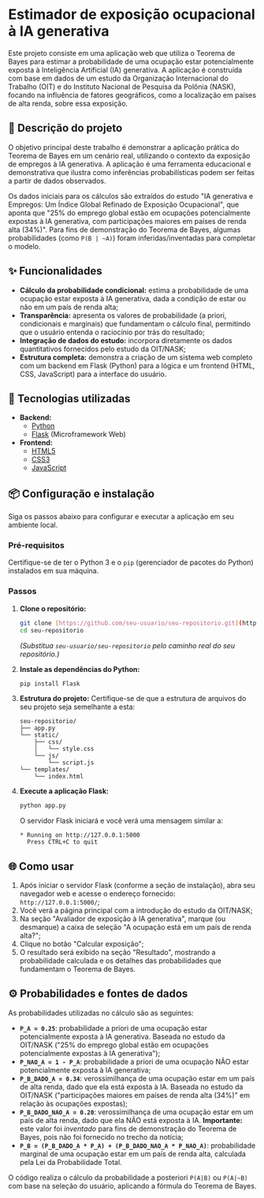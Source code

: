 # Estimador de exposição ocupacional à IA generativa

Este projeto consiste em uma aplicação web que utiliza o Teorema de Bayes para estimar a probabilidade de uma ocupação estar potencialmente exposta à Inteligência Artificial (IA) generativa. A aplicação é construída com base em dados de um estudo da Organização Internacional do Trabalho (OIT) e do Instituto Nacional de Pesquisa da Polônia (NASK), focando na influência de fatores geográficos, como a localização em países de alta renda, sobre essa exposição.

## 📄 Descrição do projeto

O objetivo principal deste trabalho é demonstrar a aplicação prática do Teorema de Bayes em um cenário real, utilizando o contexto da exposição de empregos à IA generativa. A aplicação é uma ferramenta educacional e demonstrativa que ilustra como inferências probabilísticas podem ser feitas a partir de dados observados.

Os dados iniciais para os cálculos são extraídos do estudo "IA generativa e Empregos: Um Índice Global Refinado de Exposição Ocupacional", que aponta que "25% do emprego global estão em ocupações potencialmente expostas à IA generativa, com participações maiores em países de renda alta (34%)". Para fins de demonstração do Teorema de Bayes, algumas probabilidades (como `P(B | ~A)`) foram inferidas/inventadas para completar o modelo.

## ✨ Funcionalidades

* **Cálculo da probabilidade condicional:** estima a probabilidade de uma ocupação estar exposta à IA generativa, dada a condição de estar ou não em um país de renda alta;
* **Transparência:** apresenta os valores de probabilidade (a priori, condicionais e marginais) que fundamentam o cálculo final, permitindo que o usuário entenda o raciocínio por trás do resultado;
* **Integração de dados do estudo:** incorpora diretamente os dados quantitativos fornecidos pelo estudo da OIT/NASK;
* **Estrutura completa:** demonstra a criação de um sistema web completo com um backend em Flask (Python) para a lógica e um frontend (HTML, CSS, JavaScript) para a interface do usuário.

## 🚀 Tecnologias utilizadas

* **Backend:**
    * [Python](https://www.python.org/)
    * [Flask](https://flask.palletsprojects.com/) (Microframework Web)
* **Frontend:**
    * [HTML5](https://developer.mozilla.org/pt-BR/docs/Web/HTML)
    * [CSS3](https://developer.mozilla.org/pt-BR/docs/Web/CSS)
    * [JavaScript](https://developer.mozilla.org/pt-BR/docs/Web/JavaScript)

## 📦 Configuração e instalação

Siga os passos abaixo para configurar e executar a aplicação em seu ambiente local.

### Pré-requisitos

Certifique-se de ter o Python 3 e o `pip` (gerenciador de pacotes do Python) instalados em sua máquina.

### Passos

1.  **Clone o repositório:**
    ```bash
    git clone [https://github.com/seu-usuario/seu-repositorio.git](https://github.com/seu-usuario/seu-repositorio.git)
    cd seu-repositorio
    ```
    *(Substitua `seu-usuario/seu-repositorio` pelo caminho real do seu repositório.)*

2.  **Instale as dependências do Python:**
    ```bash
    pip install Flask
    ```

4.  **Estrutura do projeto:**
    Certifique-se de que a estrutura de arquivos do seu projeto seja semelhante a esta:
    ```
    seu-repositorio/
    ├── app.py
    └── static/
        ├── css/
        │   └── style.css
        └── js/
            └── script.js
    └── templates/
        └── index.html
    ```

5.  **Execute a aplicação Flask:**
    ```bash
    python app.py
    ```
    O servidor Flask iniciará e você verá uma mensagem similar a:
    ```
    * Running on http://127.0.0.1:5000
      Press CTRL+C to quit
    ```

## 🌐 Como usar

1.  Após iniciar o servidor Flask (conforme a seção de instalação), abra seu navegador web e acesse o endereço fornecido: `http://127.0.0.1:5000/`;
2.  Você verá a página principal com a introdução do estudo da OIT/NASK;
3.  Na seção "Avaliador de exposição à IA generativa", marque (ou desmarque) a caixa de seleção "A ocupação está em um país de renda alta?";
4.  Clique no botão "Calcular exposição";
5.  O resultado será exibido na seção "Resultado", mostrando a probabilidade calculada e os detalhes das probabilidades que fundamentam o Teorema de Bayes.

## ⚙️ Probabilidades e fontes de dados

As probabilidades utilizadas no cálculo são as seguintes:

* **`P_A = 0.25`**: probabilidade a priori de uma ocupação estar potencialmente exposta à IA generativa. Baseada no estudo da OIT/NASK ("25% do emprego global estão em ocupações potencialmente expostas à IA generativa");
* **`P_NAO_A = 1 - P_A`**: probabilidade a priori de uma ocupação NÃO estar potencialmente exposta à IA generativa;
* **`P_B_DADO_A = 0.34`**: verossimilhança de uma ocupação estar em um país de alta renda, dado que ela está exposta à IA. Baseada no estudo da OIT/NASK ("participações maiores em países de renda alta (34%)" em relação às ocupações expostas);
* **`P_B_DADO_NAO_A = 0.20`**: verossimilhança de uma ocupação estar em um país de alta renda, dado que ela NÃO está exposta à IA. **Importante:** este valor foi *inventado* para fins de demonstração do Teorema de Bayes, pois não foi fornecido no trecho da notícia;
* **`P_B = (P_B_DADO_A * P_A) + (P_B_DADO_NAO_A * P_NAO_A)`**: probabilidade marginal de uma ocupação estar em um país de renda alta, calculada pela Lei da Probabilidade Total.

O código realiza o cálculo da probabilidade a posteriori `P(A|B)` ou `P(A|~B)` com base na seleção do usuário, aplicando a fórmula do Teorema de Bayes.
